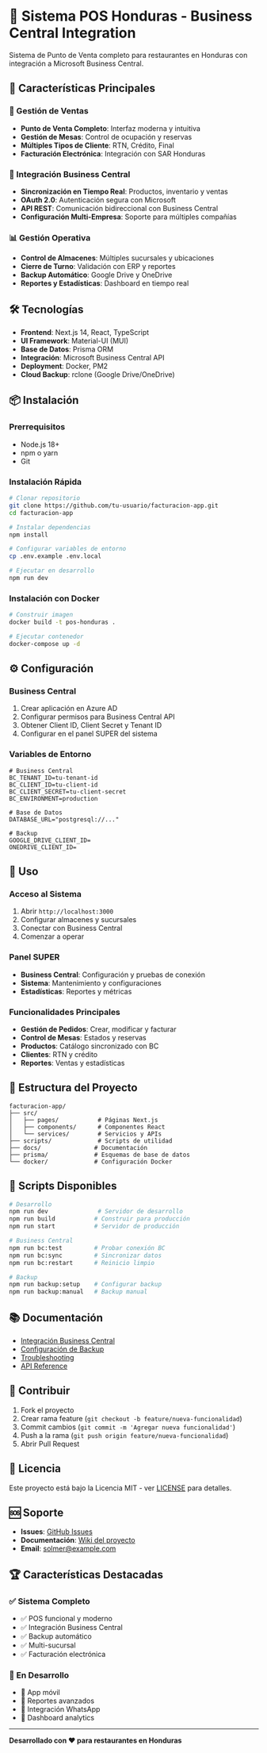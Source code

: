 # 🏪 Sistema POS Honduras - Business Central Integration

Sistema de Punto de Venta completo para restaurantes en Honduras con integración a Microsoft Business Central.

## 🚀 Características Principales

### 💼 Gestión de Ventas
- **Punto de Venta Completo**: Interfaz moderna y intuitiva
- **Gestión de Mesas**: Control de ocupación y reservas
- **Múltiples Tipos de Cliente**: RTN, Crédito, Final
- **Facturación Electrónica**: Integración con SAR Honduras

### 🔗 Integración Business Central
- **Sincronización en Tiempo Real**: Productos, inventario y ventas
- **OAuth 2.0**: Autenticación segura con Microsoft
- **API REST**: Comunicación bidireccional con Business Central
- **Configuración Multi-Empresa**: Soporte para múltiples compañías

### 📊 Gestión Operativa
- **Control de Almacenes**: Múltiples sucursales y ubicaciones
- **Cierre de Turno**: Validación con ERP y reportes
- **Backup Automático**: Google Drive y OneDrive
- **Reportes y Estadísticas**: Dashboard en tiempo real

## 🛠️ Tecnologías

- **Frontend**: Next.js 14, React, TypeScript
- **UI Framework**: Material-UI (MUI)
- **Base de Datos**: Prisma ORM
- **Integración**: Microsoft Business Central API
- **Deployment**: Docker, PM2
- **Cloud Backup**: rclone (Google Drive/OneDrive)

## 📦 Instalación

### Prerrequisitos
- Node.js 18+
- npm o yarn
- Git

### Instalación Rápida
```bash
# Clonar repositorio
git clone https://github.com/tu-usuario/facturacion-app.git
cd facturacion-app

# Instalar dependencias
npm install

# Configurar variables de entorno
cp .env.example .env.local

# Ejecutar en desarrollo
npm run dev
```

### Instalación con Docker
```bash
# Construir imagen
docker build -t pos-honduras .

# Ejecutar contenedor
docker-compose up -d
```

## ⚙️ Configuración

### Business Central
1. Crear aplicación en Azure AD
2. Configurar permisos para Business Central API
3. Obtener Client ID, Client Secret y Tenant ID
4. Configurar en el panel SUPER del sistema

### Variables de Entorno
```env
# Business Central
BC_TENANT_ID=tu-tenant-id
BC_CLIENT_ID=tu-client-id
BC_CLIENT_SECRET=tu-client-secret
BC_ENVIRONMENT=production

# Base de Datos
DATABASE_URL="postgresql://..."

# Backup
GOOGLE_DRIVE_CLIENT_ID=
ONEDRIVE_CLIENT_ID=
```

## 🚀 Uso

### Acceso al Sistema
1. Abrir `http://localhost:3000`
2. Configurar almacenes y sucursales
3. Conectar con Business Central
4. Comenzar a operar

### Panel SUPER
- **Business Central**: Configuración y pruebas de conexión
- **Sistema**: Mantenimiento y configuraciones
- **Estadísticas**: Reportes y métricas

### Funcionalidades Principales
- **Gestión de Pedidos**: Crear, modificar y facturar
- **Control de Mesas**: Estados y reservas
- **Productos**: Catálogo sincronizado con BC
- **Clientes**: RTN y crédito
- **Reportes**: Ventas y estadísticas

## 📁 Estructura del Proyecto

```
facturacion-app/
├── src/
│   ├── pages/           # Páginas Next.js
│   ├── components/      # Componentes React
│   └── services/        # Servicios y APIs
├── scripts/             # Scripts de utilidad
├── docs/               # Documentación
├── prisma/             # Esquemas de base de datos
└── docker/             # Configuración Docker
```

## 🔧 Scripts Disponibles

```bash
# Desarrollo
npm run dev              # Servidor de desarrollo
npm run build           # Construir para producción
npm run start           # Servidor de producción

# Business Central
npm run bc:test         # Probar conexión BC
npm run bc:sync         # Sincronizar datos
npm run bc:restart      # Reinicio limpio

# Backup
npm run backup:setup    # Configurar backup
npm run backup:manual   # Backup manual
```

## 📚 Documentación

- [Integración Business Central](docs/business-central-integration.md)
- [Configuración de Backup](docs/backup-configuration.md)
- [Troubleshooting](docs/troubleshooting.md)
- [API Reference](docs/api-reference.md)

## 🤝 Contribuir

1. Fork el proyecto
2. Crear rama feature (`git checkout -b feature/nueva-funcionalidad`)
3. Commit cambios (`git commit -m 'Agregar nueva funcionalidad'`)
4. Push a la rama (`git push origin feature/nueva-funcionalidad`)
5. Abrir Pull Request

## 📄 Licencia

Este proyecto está bajo la Licencia MIT - ver [LICENSE](LICENSE) para detalles.

## 🆘 Soporte

- **Issues**: [GitHub Issues](https://github.com/tu-usuario/facturacion-app/issues)
- **Documentación**: [Wiki del proyecto](https://github.com/tu-usuario/facturacion-app/wiki)
- **Email**: solmer@example.com

## 🏆 Características Destacadas

### ✅ Sistema Completo
- ✅ POS funcional y moderno
- ✅ Integración Business Central
- ✅ Backup automático
- ✅ Multi-sucursal
- ✅ Facturación electrónica

### 🔄 En Desarrollo
- 🔄 App móvil
- 🔄 Reportes avanzados
- 🔄 Integración WhatsApp
- 🔄 Dashboard analytics

---

**Desarrollado con ❤️ para restaurantes en Honduras** 
